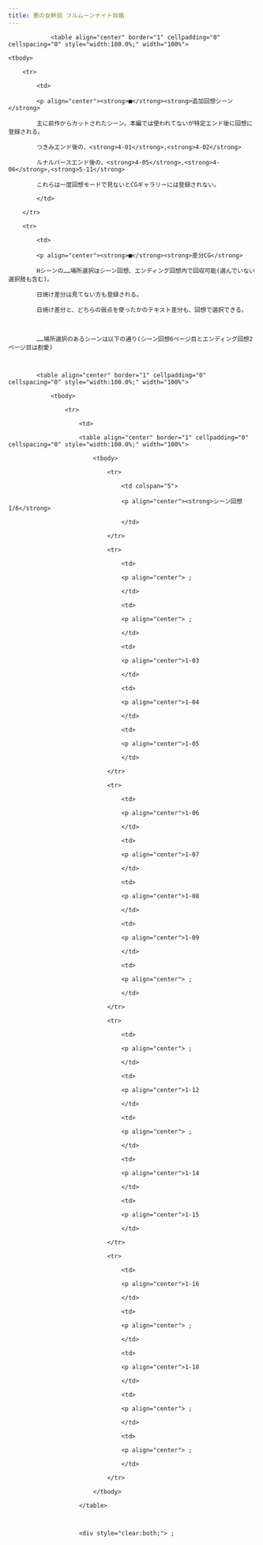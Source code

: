 ```yaml
---
title: 悪の女幹部 フルムーンナイト攻略
---
```


                <table align="center" border="1" cellpadding="0" cellspacing="0" style="width:100.0%;" width="100%">

	<tbody>

		<tr>

			<td>

			<p align="center"><strong>■</strong><strong>追加回想シーン</strong>

			主に前作からカットされたシーン。本編では使われてないが特定エンド後に回想に登録される。

			つきみエンド後の、<strong>4-01</strong>,<strong>4-02</strong>

			ルナルバースエンド後の、<strong>4-05</strong>,<strong>4-06</strong>,<strong>5-11</strong>

			これらは一度回想モードで見ないとCGギャラリーには登録されない。

			</td>

		</tr>

		<tr>

			<td>

			<p align="center"><strong>■</strong><strong>差分CG</strong>

			Hシーンの……場所選択はシーン回想、エンディング回想内で回収可能(選んでいない選択肢も含む)。

			日焼け差分は見てない方も登録される。

			日焼け差分と、どちらの弱点を使ったかのテキスト差分も、回想で選択できる。

			

			……場所選択のあるシーンは以下の通り(シーン回想6ページ目とエンディング回想2ページ目は割愛)



			<table align="center" border="1" cellpadding="0" cellspacing="0" style="width:100.0%;" width="100%">

				<tbody>

					<tr>

						<td>

						<table align="center" border="1" cellpadding="0" cellspacing="0" style="width:100.0%;" width="100%">

							<tbody>

								<tr>

									<td colspan="5">

									<p align="center"><strong>シーン回想　1/6</strong>

									</td>

								</tr>

								<tr>

									<td>

									<p align="center"> ;

									</td>

									<td>

									<p align="center"> ;

									</td>

									<td>

									<p align="center">1-03

									</td>

									<td>

									<p align="center">1-04

									</td>

									<td>

									<p align="center">1-05

									</td>

								</tr>

								<tr>

									<td>

									<p align="center">1-06

									</td>

									<td>

									<p align="center">1-07

									</td>

									<td>

									<p align="center">1-08

									</td>

									<td>

									<p align="center">1-09

									</td>

									<td>

									<p align="center"> ;

									</td>

								</tr>

								<tr>

									<td>

									<p align="center"> ;

									</td>

									<td>

									<p align="center">1-12

									</td>

									<td>

									<p align="center"> ;

									</td>

									<td>

									<p align="center">1-14

									</td>

									<td>

									<p align="center">1-15

									</td>

								</tr>

								<tr>

									<td>

									<p align="center">1-16

									</td>

									<td>

									<p align="center"> ;

									</td>

									<td>

									<p align="center">1-18

									</td>

									<td>

									<p align="center"> ;

									</td>

									<td>

									<p align="center"> ;

									</td>

								</tr>

							</tbody>

						</table>



						<div style="clear:both;"> ;

